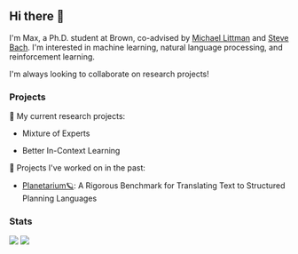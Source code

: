 ## Hi there 👋
I'm Max, a Ph.D. student at Brown, co-advised by [Michael Littman](https://www.littmania.com/) and [Steve Bach](https://cs.brown.edu/people/sbach/). I'm interested in machine learning, natural language processing, and reinforcement learning.

I'm always looking to collaborate on research projects!


### Projects
🔭 My current research projects:
- Mixture of Experts
<!-- 🐰🥚: ProMoDE, ZoE -->
- Better In-Context Learning
<!-- 🐰🥚: new PEFT? -->

📜 Projects I've worked on in the past:
- [Planetarium🪐](https://github.com/BatsResearch/planetarium): A Rigorous Benchmark for Translating Text to Structured Planning Languages


### Stats
<span>
  <picture>
    <source
      srcset="https://github-readme-stats.vercel.app/api/?username=maxzuo&theme=dark&show_icons=true&hide_rank=true&icon_color=FF00F7&hide_title=true&line_height=22"
      media="(prefers-color-scheme: dark)"
    />
    <source
      srcset="https://github-readme-stats.vercel.app/api/?username=maxzuo&show_icons=true&hide_rank=true&icon_color=FF00F7&hide_title=true&line_height=22"
      media="(prefers-color-scheme: light), (prefers-color-scheme: no-preference)"
    />
    <img src="https://github-readme-stats.vercel.app/api/?username=maxzuo&show_icons=true&hide_rank=true&icon_color=FF00F7&hide_title=true&line_height=22" />
  </picture>
  <picture>
    <source
      srcset="https://readme-components-theta.vercel.app/api?component=stackoverflow&stackoverflowid=7871685&theme=dark&fill=linear-gradient%2830deg%2C%20%2300A8B6%200%25%2C%20%23FF00F7%20100%25%29%3B%0A&shadow=none&margin=0"
      media="(prefers-color-scheme: dark)"
    />
    <source
      srcset="https://readme-components-theta.vercel.app/api?component=stackoverflow&stackoverflowid=7871685&fill=linear-gradient%2830deg%2C%20%2300A8B6%200%25%2C%20%23FF00F7%20100%25%29%3B%0A&shadow=none&margin=0"
      media="(prefers-color-scheme: light), (prefers-color-scheme: no-preference)"
    />
    <img src="https://readme-components-theta.vercel.app/api?component=stackoverflow&stackoverflowid=7871685&fill=linear-gradient%2830deg%2C%20%2300A8B6%200%25%2C%20%23FF00F7%20100%25%29%3B%0A&shadow=none&margin=0" />
  </picture>
</span>
